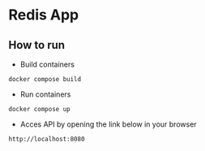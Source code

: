 # Redis App

## How to run

* Build containers

```console
docker compose build
```

* Run containers

```console
docker compose up
```

* Acces API by opening the link below in your browser

```console
http://localhost:8080
```
